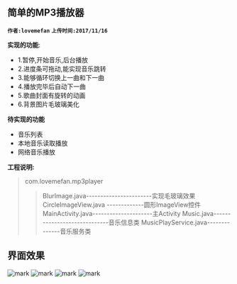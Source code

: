 ## 简单的MP3播放器
__`作者:lovemefan`__
__`上传时间:2017/11/16`__



**实现的功能**:
* 1.暂停,开始音乐,后台播放
* 2.进度条可拖动,能实现音乐跳转
* 3.能够循环切换上一曲和下一曲
* 4.播放完毕后自动下一曲
* 5.歌曲封面有旋转的动画
* 6.背景图片毛玻璃美化

**待实现的功能**
* 音乐列表
* 本地音乐读取播放
* 网络音乐播放
 
 
**工程说明:**
> com.lovemefan.mp3player
>>BlurImage.java-----------------------实现毛玻璃效果
	 CircleImageView.java -------------圆形ImageView控件
	 MainActivity.java---------------------主Activity
	 Music.java-----------------------------音乐信息类
	 MusicPlayService.java--------------音乐服务类

## 界面效果
![mark](http://oskhhyaq3.bkt.clouddn.com/blog/171116/dlca6h3hAD.png?imageslim)
![mark](http://oskhhyaq3.bkt.clouddn.com/blog/171116/0GCA5kkBc2.png?imageslim)
![mark](http://oskhhyaq3.bkt.clouddn.com/blog/171116/hKd52055A0.png?imageslim)
![mark](http://oskhhyaq3.bkt.clouddn.com/blog/171116/CF1jB5dI5l.png?imageslim)